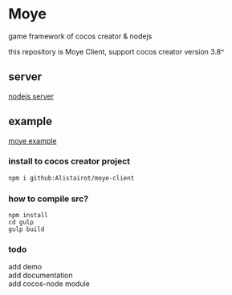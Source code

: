 # Moye
game framework of cocos creator & nodejs  

this repository is Moye Client, support cocos creator version 3.8^

## server
 [nodejs server](https://github.com/Alistairot/moye-server)
 
## example
 [moye example](https://github.com/Alistairot/moye-example)

### install to cocos creator project
```bash
npm i github:Alistairot/moye-client
```

### how to compile src?
```
npm install
cd gulp
gulp build
```

### todo
add demo  
add documentation  
add cocos-node module  